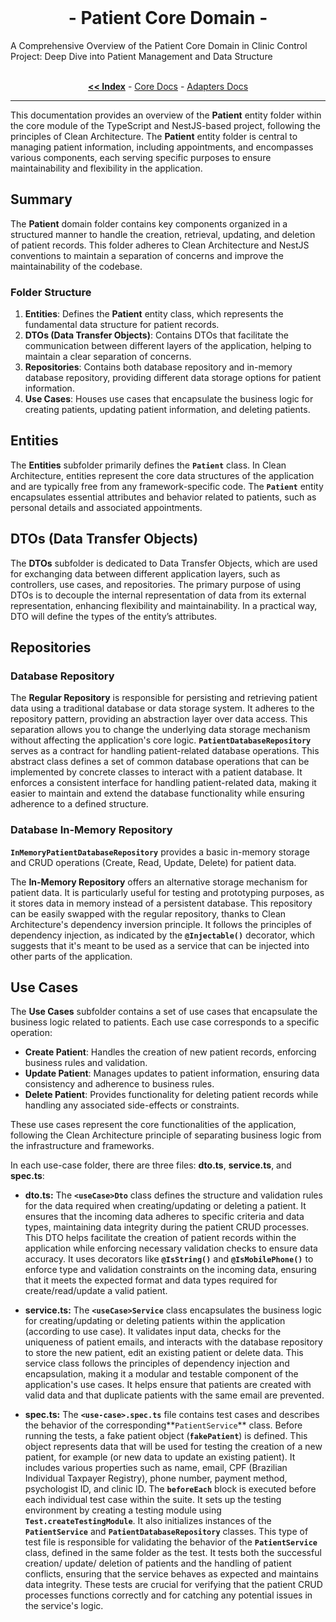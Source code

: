 <br/>

<p align="center">
  <h1 align="center"> - Patient Core Domain -</h3>
  A Comprehensive Overview of the Patient Core Domain in Clinic Control Project: Deep Dive into Patient Management and Data Structure

  <p align="center">
    <br/>
    <a href="https://github.com/ItaloRAmaral/cliniccontrol/tree/main/docs"><strong><< Index</strong></a>
    -
    <a href="https://github.com/ItaloRAmaral/cliniccontrol/tree/main/docs/libs/core-rest-api/core">Core Docs</a>
    -
    <a href="https://github.com/ItaloRAmaral/cliniccontrol/tree/main/docs/libs/core-rest-api/adapters">Adapters Docs</a>
  </p>
</p>

---

This documentation provides an overview of the **Patient** entity folder within the core module of the TypeScript and NestJS-based project, following the principles of Clean Architecture. The **Patient** entity folder is central to managing patient information, including appointments, and encompasses various components, each serving specific purposes to ensure maintainability and flexibility in the application.

## **Summary**

The **Patient** domain folder contains key components organized in a structured manner to handle the creation, retrieval, updating, and deletion of patient records. This folder adheres to Clean Architecture and NestJS conventions to maintain a separation of concerns and improve the maintainability of the codebase.

### **Folder Structure**

1. **Entities**: Defines the **Patient** entity class, which represents the fundamental data structure for patient records.
2. **DTOs (Data Transfer Objects)**: Contains DTOs that facilitate the communication between different layers of the application, helping to maintain a clear separation of concerns.
3. **Repositories**: Contains both database repository and in-memory database repository, providing different data storage options for patient information.
4. **Use Cases**: Houses use cases that encapsulate the business logic for creating patients, updating patient information, and deleting patients.

## **Entities**

The **Entities** subfolder primarily defines the **`Patient`** class. In Clean Architecture, entities represent the core data structures of the application and are typically free from any framework-specific code. The **`Patient`** entity encapsulates essential attributes and behavior related to patients, such as personal details and associated appointments.

## **DTOs (Data Transfer Objects)**

The **DTOs** subfolder is dedicated to Data Transfer Objects, which are used for exchanging data between different application layers, such as controllers, use cases, and repositories. The primary purpose of using DTOs is to decouple the internal representation of data from its external representation, enhancing flexibility and maintainability. In a practical way, DTO will define the types of the entity’s attributes.

## **Repositories**

### Database **Repository**

The **Regular Repository** is responsible for persisting and retrieving patient data using a traditional database or data storage system. It adheres to the repository pattern, providing an abstraction layer over data access. This separation allows you to change the underlying data storage mechanism without affecting the application's core logic. **`PatientDatabaseRepository`** serves as a contract for handling patient-related database operations. This abstract class defines a set of common database operations that can be implemented by concrete classes to interact with a patient database. It enforces a consistent interface for handling patient-related data, making it easier to maintain and extend the database functionality while ensuring adherence to a defined structure.

### Database **In-Memory Repository**

**`InMemoryPatientDatabaseRepository`** provides a basic in-memory storage and CRUD operations (Create, Read, Update, Delete) for patient data.

The **In-Memory Repository** offers an alternative storage mechanism for patient data. It is particularly useful for testing and prototyping purposes, as it stores data in memory instead of a persistent database. This repository can be easily swapped with the regular repository, thanks to Clean Architecture's dependency inversion principle. It follows the principles of dependency injection, as indicated by the **`@Injectable()`** decorator, which suggests that it's meant to be used as a service that can be injected into other parts of the application.

## **Use Cases**

The **Use Cases** subfolder contains a set of use cases that encapsulate the business logic related to patients. Each use case corresponds to a specific operation:

- **Create Patient**: Handles the creation of new patient records, enforcing business rules and validation.
- **Update Patient**: Manages updates to patient information, ensuring data consistency and adherence to business rules.
- **Delete Patient**: Provides functionality for deleting patient records while handling any associated side-effects or constraints.

These use cases represent the core functionalities of the application, following the Clean Architecture principle of separating business logic from the infrastructure and frameworks.

In each use-case folder, there are three files: **dto.ts**, **service.ts**, and **spec.ts**:

- **dto.ts:** The **`<useCase>Dto`** class defines the structure and validation rules for the data required when creating/updating or deleting a patient. It ensures that the incoming data adheres to specific criteria and data types, maintaining data integrity during the patient CRUD processes. This DTO helps facilitate the creation of patient records within the application while enforcing necessary validation checks to ensure data accuracy. It uses decorators like **`@IsString()`** and **`@IsMobilePhone()`** to enforce type and validation constraints on the incoming data, ensuring that it meets the expected format and data types required for create/read/update a valid patient.

- **service.ts:** The **`<useCase>Service`** class encapsulates the business logic for creating/updating or deleting patients within the application (according to use case). It validates input data, checks for the uniqueness of patient emails, and interacts with the database repository to store the new patient, edit an existing patient or delete data. This service class follows the principles of dependency injection and encapsulation, making it a modular and testable component of the application's use cases. It helps ensure that patients are created with valid data and that duplicate patients with the same email are prevented.

- **spec.ts:** The **`<use-case>.spec.ts`** file contains test cases and describes the behavior of the corresponding**`PatientService`** class. Before running the tests, a fake patient object (**`fakePatient`**) is defined. This object represents data that will be used for testing the creation of a new patient, for example (or new data to update an existing patient). It includes various properties such as name, email, CPF (Brazilian Individual Taxpayer Registry), phone number, payment method, psychologist ID, and clinic ID. The **`beforeEach`** block is executed before each individual test case within the suite. It sets up the testing environment by creating a testing module using **`Test.createTestingModule`**. It also initializes instances of the **`PatientService`** and **`PatientDatabaseRepository`** classes. This type of test file is responsible for validating the behavior of the **`PatientService`** class, defined in the same folder as the test. It tests both the successful creation/ update/ deletion of patients and the handling of patient conflicts, ensuring that the service behaves as expected and maintains data integrity. These tests are crucial for verifying that the patient CRUD processes functions correctly and for catching any potential issues in the service's logic.
